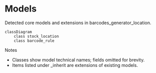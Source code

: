 # Models

Detected core models and extensions in barcodes_generator_location.

```mermaid
classDiagram
    class stock_location
    class barcode_rule
```

Notes
- Classes show model technical names; fields omitted for brevity.
- Items listed under _inherit are extensions of existing models.
